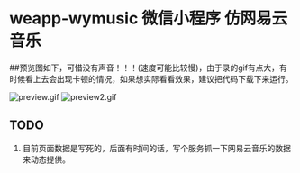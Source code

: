 # weapp-wymusic 微信小程序 仿网易云音乐

##预览图如下，可惜没有声音！！！(速度可能比较慢)，由于录的gif有点大，有时候看上去会出现卡顿的情况，如果想实际看看效果，建议把代码下载下来运行。

![preview.gif](preview.gif)
![preview2.gif](preview2.gif)

## TODO

1. 目前页面数据是写死的，后面有时间的话，写个服务抓一下网易云音乐的数据来动态提供。
